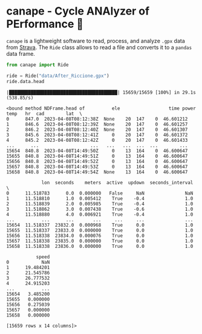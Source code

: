 **canape** - **C**ycle **ANA**lyzer of **PE**rformance :bicyclist:
================

`canape` is a lightweight software to read, process, and analyze `.gpx`
data from [Strava](https://strava.com). The `Ride` class allows to read
a file and converts it to a `pandas` data frame.

``` python
from canape import Ride

ride = Ride("data/After_Riccione.gpx")
ride.data.head
```

    |████████████████████████████████████████| 15659/15659 [100%] in 29.1s (538.85/s) 

    <bound method NDFrame.head of          ele                  time power  temp   hr  cad        lat  \
    0      847.0  2023-04-08T08:12:38Z  None    20  147    0  46.601212   
    1      846.6  2023-04-08T08:12:39Z  None    20  147    0  46.601257   
    2      846.2  2023-04-08T08:12:40Z  None    20  147    0  46.601307   
    3      845.6  2023-04-08T08:12:41Z     0    20  147    0  46.601372   
    4      845.2  2023-04-08T08:12:42Z     0    20  147    0  46.601433   
    ...      ...                   ...   ...   ...  ...  ...        ...   
    15654  840.8  2023-04-08T14:49:50Z     0    13  164    0  46.600647   
    15655  840.8  2023-04-08T14:49:51Z     0    13  164    0  46.600647   
    15656  840.8  2023-04-08T14:49:52Z     0    13  164    0  46.600647   
    15657  840.8  2023-04-08T14:49:53Z     0    13  164    0  46.600647   
    15658  840.8  2023-04-08T14:49:54Z  None    13  164    0  46.600647   

                 lon  seconds    meters  active  updown  seconds_interval  \
    0      11.518783      0.0  0.000000   False     NaN               NaN   
    1      11.518810      1.0  0.005412    True    -0.4               1.0   
    2      11.518839      2.0  0.005985    True    -0.4               1.0   
    3      11.518862      3.0  0.007438    True    -0.6               1.0   
    4      11.518880      4.0  0.006921    True    -0.4               1.0   
    ...          ...      ...       ...     ...     ...               ...   
    15654  11.518337  23832.0  0.000968    True     0.0               1.0   
    15655  11.518337  23833.0  0.000000    True     0.0               1.0   
    15656  11.518338  23834.0  0.000076    True     0.0               1.0   
    15657  11.518338  23835.0  0.000000    True     0.0               1.0   
    15658  11.518338  23836.0  0.000000    True     0.0               1.0   

               speed  
    0            NaN  
    1      19.484201  
    2      21.545786  
    3      26.777532  
    4      24.915203  
    ...          ...  
    15654   3.485200  
    15655   0.000000  
    15656   0.275039  
    15657   0.000000  
    15658   0.000000  

    [15659 rows x 14 columns]>
